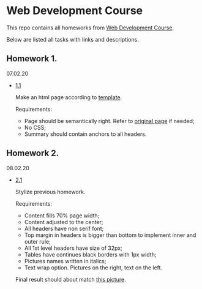 # Web Development Course

This repo contains all homeworks from [Web Development Course](https://stepik.org/course/38218).

Below are listed all tasks with links and descriptions.

## Homework 1. 
07.02.20

- [1.1](PureHTML/)

   Make an html page according to [template](PureHTML/template.pdf). 

   Requirements:
   - Page should be semantically right. Refer to [original page](https://ru.wikipedia.org/wiki/Хьюстон) if needed;
   - No CSS;
   - Summary should contain anchors to all headers.

## Homework 2. 
08.02.20

- [2.1](StylizeCSS/)

   Stylize previous homework.

   Requirements:
   - Content fills 70% page width;
   - Content adjusted to the center;
   - All headers have non serif font;
   - Top margin in headers is bigger than bottom to implement inner and outer rule;
   - All 1st level headers have size of 32px;
   - Tables have continues black borders with 1px width;
   - Pictures names written in italics;
   - Text wrap option. Pictures on the right, text on the left.
   
   Final result should about match [this picture](StylizeCSS/template.png).
